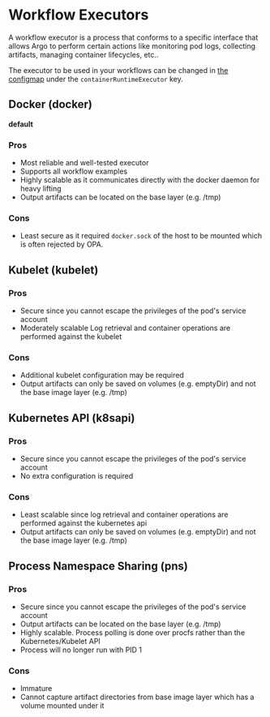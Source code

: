 # Workflow Executors

A workflow executor is a process that conforms to a specific interface that
allows Argo to perform certain actions like monitoring pod logs, collecting
artifacts, managing container lifecycles, etc..

The executor to be used in your workflows can be changed in
[the configmap](./workflow-controller-configmap.yaml) under the
`containerRuntimeExecutor` key.

## Docker (docker)

**default**

### Pros

- Most reliable and well-tested executor
- Supports all workflow examples
- Highly scalable as it communicates directly with the docker daemon for heavy
  lifting
- Output artifacts can be located on the base layer (e.g. /tmp)

### Cons

- Least secure as it required `docker.sock` of the host to be mounted which is
  often rejected by OPA.

## Kubelet (kubelet)

### Pros

- Secure since you cannot escape the privileges of the pod's service account
- Moderately scalable Log retrieval and container operations are performed
  against the kubelet

### Cons

- Additional kubelet configuration may be required
- Output artifacts can only be saved on volumes (e.g. emptyDir) and not the base
  image layer (e.g. /tmp)

## Kubernetes API (k8sapi)

### Pros

- Secure since you cannot escape the privileges of the pod's service account
- No extra configuration is required

### Cons

- Least scalable since log retrieval and container operations are performed
  against the kubernetes api
- Output artifacts can only be saved on volumes (e.g. emptyDir) and not the base
  image layer (e.g. /tmp)

## Process Namespace Sharing (pns)

### Pros

- Secure since you cannot escape the privileges of the pod's service account
- Output artifacts can be located on the base layer (e.g. /tmp)
- Highly scalable. Process polling is done over procfs rather than the
  Kubernetes/Kubelet API
- Process will no longer run with PID 1

### Cons

- Immature
- Cannot capture artifact directories from base image layer which has a volume
  mounted under it

